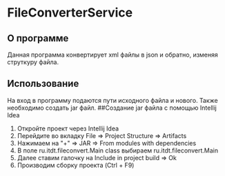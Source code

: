 # FileConverterService
## О программе
Данная программа конвертирует xml файлы в json и обратно, изменяя струткуру файла.
## Использование
На вход в программу подаются пути исходного файла и нового. Также необходимо создать jar файл.
##Создание jar файла с помощью Intellij Idea
1. Откройте проект через Intellij Idea
2. Перейдите во вкладку File => Project Structure => Artifacts
3. Нажимаем на "+" => JAR => From modules with dependencies
4. В поле ru.itdt.fileconvert.Main class выбираем ru.itdt.fileconvert.Main
5. Далее ставим галочку на Include in project build => Ok
6. Производим сборку проекта (Ctrl + F9)

